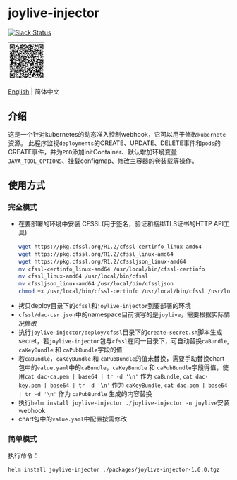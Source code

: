 # joylive-injector

[![Slack Status](https://img.shields.io/badge/slack-join_chat-white.svg?logo=slack&style=social)](https://joylivehq.slack.com)

<img src="docs/image/weixin.jpg" alt="pic" style="zoom:33%;" />

[English](./README.md) | 简体中文

## 介绍
这是一个针对kubernetes的动态准入控制webhook，它可以用于修改`kubernete`资源。
此程序监视`deployments`的CREATE、UPDATE、DELETE事件和`pods`的CREATE事件，并为`POD`添加initContainer、默认增加环境变量`JAVA_TOOL_OPTIONS`、挂载configmap、修改主容器的卷装载等操作。

## 使用方式
### 完全模式
- 在要部署的环境中安装 CFSSL(用于签名，验证和捆绑TLS证书的HTTP API工具)
    ```bash
    wget https://pkg.cfssl.org/R1.2/cfssl-certinfo_linux-amd64
    wget https://pkg.cfssl.org/R1.2/cfssl_linux-amd64
    wget https://pkg.cfssl.org/R1.2/cfssljson_linux-amd64 
    mv cfssl-certinfo_linux-amd64 /usr/local/bin/cfssl-certinfo 
    mv cfssl_linux-amd64 /usr/local/bin/cfssl
    mv cfssljson_linux-amd64 /usr/local/bin/cfssljson
    chmod +x /usr/local/bin/cfssl-certinfo /usr/local/bin/cfssl /usr/local/bin/cfssljson
    ```
- 拷贝deploy目录下的`cfssl`和`joylive-injector`到要部署的环境
- `cfssl/dac-csr.json`中的namespace目前填写的是`joylive`，需要根据实际情况修改
- 执行`joylive-injector/deploy/cfssl`目录下的`create-secret.sh`脚本生成secret，若`joylive-injector`包与`cfssl`在同一目录下，可自动替换`caBundle`, `caKeyBundle` 和 `caPubBundle`字段的值
- 若`caBundle`，`caKeyBundle` 和 `caPubBundle`的值未替换，需要手动替换chart包中的`value.yaml`中的`caBundle`，`caKeyBundle` 和 `caPubBundle`字段得值，使用`cat dac-ca.pem | base64 | tr -d '\n'` 作为 `caBundle`, `cat dac-key.pem | base64 | tr -d '\n'` 作为 `caKeyBundle`, `cat dac.pem | base64 | tr -d '\n'` 作为 `caPubBundle` 生成的内容替换
- 执行`helm install joylive-injector ./joylive-injector -n joylive`安装webhook
- chart包中的`value.yaml`中配置按需修改

### 简单模式
执行命令：
```bash
helm install joylive-injector ./packages/joylive-injector-1.0.0.tgz 
```
